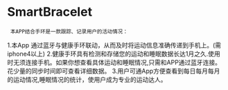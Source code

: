 # SmartBracelet
     本APP结合手环是一款跟踪、记录用户的活动情况： 
1.本App 通过蓝牙与健康手环联动，从而及时将运动信息准确传递到手机上。(需iphone4以上) 2.健康手环具有检测和存储您的运动和睡眠数据长达1月之久.使用时无须连接手机。如果你想查看具体运动和睡眠情况,只需和APP通过蓝牙连接。花少量的同步时间即可查看详细数据。
3.用户可通App方便查看到每日每月每月的运动情况,睡眠情况的统计，使用户成为专业的运动达人。
